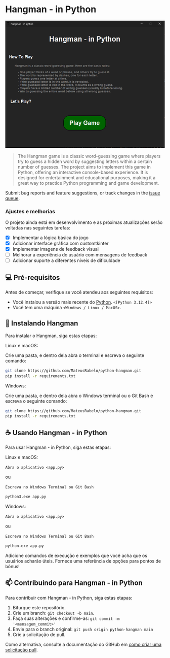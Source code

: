 # Hangman - in Python


<img src="project-image.png" alt="Imagem de Hangman - in Python">

> The Hangman game is a classic word-guessing game where players try to guess a hidden word by suggesting letters within a certain number of guesses. The project aims to implement this game in Python, offering an interactive console-based experience. It is designed for entertainment and educational purposes, making it a great way to practice Python programming and game development.

Submit bug reports and feature suggestions, or track changes in the [issue queue](https://www.example.com/issues).

### Ajustes e melhorias

O projeto ainda está em desenvolvimento e as próximas atualizações serão voltadas nas seguintes tarefas:

- [x] Implementar a lógica básica do jogo
- [x] Adicionar interface gráfica com customtkinter
- [x] Implementar imagens de feedback visual
- [ ] Melhorar a experiência do usuário com mensagens de feedback
- [ ] Adicionar suporte a diferentes níveis de dificuldade

## 💻 Pré-requisitos

Antes de começar, verifique se você atendeu aos seguintes requisitos:

- Você instalou a versão mais recente do [Python](https://www.python.org/downloads/). `<[Python 3.12.4]>`
- Você tem uma máquina `<Windows / Linux / MacOS>`.
<!-- - Você leu `<guia / link / documentação_relacionada_ao_projeto>`. -->

## 🚀 Instalando Hangman

Para instalar o Hangman, siga estas etapas:

Linux e macOS:

Crie uma pasta, e dentro dela abra o terminal e escreva o seguinte comando:

```bash
git clone https://github.com/MateusRabelo/python-hangman.git
pip install -r requirements.txt
```
Windows:

Crie uma pasta, e dentro dela abra o Windows terminal ou o Git Bash e escreva o seguinte comando:

```bash
git clone https://github.com/MateusRabelo/python-hangman.git
pip install -r requirements.txt
```


## ☕ Usando Hangman - in Python

Para usar Hangman - in Python, siga estas etapas:

Linux e macOS:

`Abra o aplicativo <app.py>`

ou

`Escreva no Windows Terminal ou Git Bash`

```bash
python3.exe app.py
```

Windows:

`Abra o aplicativo <app.py>`

ou

`Escreva no Windows Terminal ou Git Bash`

```bash
python.exe app.py
```

Adicione comandos de execução e exemplos que você acha que os usuários acharão úteis. Fornece uma referência de opções para pontos de bônus!

## 📫 Contribuindo para Hangman - in Python

Para contribuir com Hangman - in Python, siga estas etapas:

1. Bifurque este repositório.
2. Crie um branch: `git checkout -b main`.
3. Faça suas alterações e confirme-as: `git commit -m '<mensagem_commit>'`
4. Envie para o branch original: `git push origin python-hangman main`
5. Crie a solicitação de pull.

Como alternativa, consulte a documentação do GitHub em [como criar uma solicitação pull](https://help.github.com/en/github/collaborating-with-issues-and-pull-requests/creating-a-pull-request).

<!--
## 📝 Licença

Esse projeto está sob licença. Veja o arquivo [LICENÇA](LICENSE.md) para mais detalhes.
-->